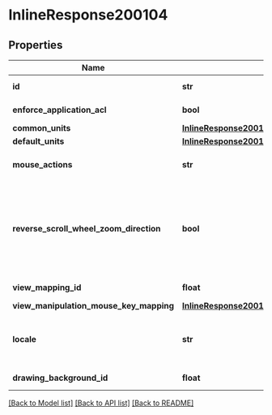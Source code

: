 # InlineResponse200104

## Properties
Name | Type | Description | Notes
------------ | ------------- | ------------- | -------------
**id** | **str** | Onshape internal use | 
**enforce_application_acl** | **bool** | Onshape internal use | 
**common_units** | [**InlineResponse200103CommonUnits**](InlineResponse200103CommonUnits.md) |  | 
**default_units** | [**InlineResponse200103DefaultUnits**](InlineResponse200103DefaultUnits.md) |  | 
**mouse_actions** | **str** | Onshape internal use (deprecated) | 
**reverse_scroll_wheel_zoom_direction** | **bool** | Whether scroll wheel zoom direction is reversed             (default: scroll forward to zoom in) | 
**view_mapping_id** | **float** | Onshape internal use | 
**view_manipulation_mouse_key_mapping** | [**InlineResponse200104ViewManipulationMouseKeyMapping**](InlineResponse200104ViewManipulationMouseKeyMapping.md) |  | 
**locale** | **str** | Locale and language in which user uses Onshape | 
**drawing_background_id** | **float** | Onshape internal use | 

[[Back to Model list]](../README.md#documentation-for-models) [[Back to API list]](../README.md#documentation-for-api-endpoints) [[Back to README]](../README.md)


